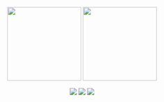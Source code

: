 <p align="center">
    <img height="170" src="https://github-readme-stats.vercel.app/api?username=sakurafisch&show_icons=true&theme=react">
    <img height="170" src="https://github-readme-stats.vercel.app/api/top-langs/?username=sakurafisch&langs_count=7&layout=compact&hide=less,objective-c,powershell,html,css,javascript,cmake,shell,ruby,batchfile,starlark,assembly,makefile,dockerfile,c,c%23&theme=react"
</p>

<p align="center">
    <img src="https://img.shields.io/badge/C%2b%2b-00599C?style=flat-square&logo=c%2b%2b&logoColor=ffffff" />
    <img src="https://img.shields.io/badge/Golang-00ADD8?style=flat-square&logo=go&logoColor=ffffff" />
    <img src="https://img.shields.io/badge/Typescript-007ACC?style=flat-square&logo=TypeScript&logoColor=ffffff" />
</p>
